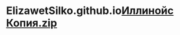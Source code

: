 # ElizawetSilko.github.io[Иллинойс Копия.zip](https://github.com/ElizawetSilko/ElizawetSilko.github.io/files/10888501/default.zip)

